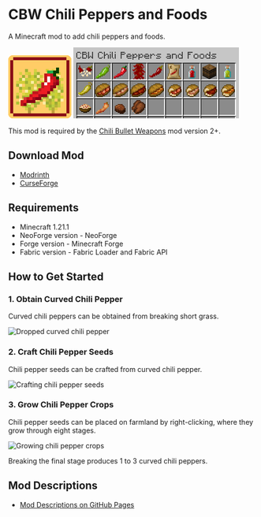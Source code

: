 # CBW Chili Peppers and Foods

A Minecraft mod to add chili peppers and foods.

![Logo](https://raw.githubusercontent.com/Iunius118/ChiliBulletWeapons/refs/heads/main/docs/media/cpaf_icon.png)
![Items](https://raw.githubusercontent.com/Iunius118/ChiliBulletWeapons/refs/heads/main/docs/media/item/misc/cpaf_items_v1.0.0.png)

This mod is required by the [Chili Bullet Weapons](https://github.com/Iunius118/ChiliBulletWeapons) mod version 2+.

## Download Mod

- [Modrinth](https://modrinth.com/mod/cbw-chili-peppers-and-foods)
- [CurseForge](https://www.curseforge.com/minecraft/mc-mods/cbw-chili-peppers-and-foods)

## Requirements

- Minecraft 1.21.1
- NeoForge version - NeoForge
- Forge version - Minecraft Forge
- Fabric version - Fabric Loader and Fabric API

## How to Get Started
### 1. Obtain Curved Chili Pepper

Curved chili peppers can be obtained from breaking short grass.

![Dropped curved chili pepper](https://raw.githubusercontent.com/Iunius118/ChiliBulletWeapons/refs/heads/main/docs/media/item/misc/dropped_curved_chili.png)

### 2. Craft Chili Pepper Seeds

Chili pepper seeds can be crafted from curved chili pepper.

![Crafting chili pepper seeds](https://raw.githubusercontent.com/Iunius118/ChiliBulletWeapons/refs/heads/main/docs/media/item/crafting/crafting_chili_seeds.png)

### 3. Grow Chili Pepper Crops

Chili pepper seeds can be placed on farmland by right-clicking, where they grow through eight stages.

![Growing chili pepper crops](https://raw.githubusercontent.com/Iunius118/ChiliBulletWeapons/refs/heads/main/docs/media/block/misc/chili_pepper_crops.png)

Breaking the final stage produces 1 to 3 curved chili peppers.

## Mod Descriptions

- [Mod Descriptions on GitHub Pages](https://iunius118.github.io/ChiliBulletWeapons/)

